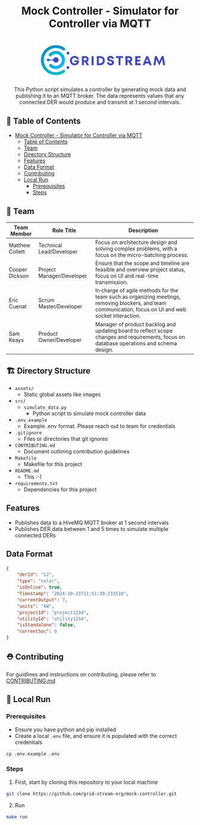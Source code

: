 # <p align="center">Mock Controller - Simulator for Controller via MQTT</p>

<p align="center"><img src="assets/logo.svg" width="350px"/></p>
<p align="center">This Python script simulates a controller by generating mock data and publishing it to an MQTT broker. The data represents values that any connected DER would produce and transmit at 1 second intervals.</p>

## 🧭 Table of Contents

- [Mock Controller - Simulator for Controller via MQTT](#mock-controller---simulator-for-controller-via-mqtt)
  - [Table of Contents](#-table-of-contents)
  - [Team](#-team)
  - [Directory Structure](#-directory-structure)
  - [Features](#features)
  - [Data Format](#data-format)
  - [Contributing](#-contributing)
  - [Local Run](#-local-run)
    - [Prerequisites](#prerequisites)
    - [Steps](#steps)

## 👥 Team

| Team Member     | Role Title                | Description                                                                                                                                             |
| --------------- | ------------------------- | ------------------------------------------------------------------------------------------------------------------------------------------------------- |
| Matthew Collett | Technical Lead/Developer  | Focus on architecture design and solving complex problems, with a focus on the micro-batching process.                                                  |
| Cooper Dickson  | Project Manager/Developer | Ensure that the scope and timeline are feasible and overview project status, focus on UI and real-time transmission.                                    |
| Eric Cuenat     | Scrum Master/Developer    | In charge of agile methods for the team such as organizing meetings, removing blockers, and team communication, focus on UI and web socket interaction. |
| Sam Keays       | Product Owner/Developer   | Manager of product backlog and updating board to reflect scope changes and requirements, focus on database operations and schema design.                |

## 🏗️ Directory Structure
- `assets/`
  - Static global assets like images
- `src/`
  - `simulate_data.py`
    - Python script to simulate mock controller data
- `.env.example`
  - Example .env format. Please reach out to team for credentials
- `.gitignore`
  - Files or directories that git ignores
- `CONTRIBUTING.md`
  - Document outlining contribution guidelines
- `Makefile`
  - Makefile for this project
- `README.md`
  - This :-)
- `requirements.txt`
  - Dependencies for this project

## Features

- Publishes data to a HiveMQ MQTT broker at 1 second intervals
- Publishes DER data between 1 and 5 times to simulate multiple connected DERs

## Data Format 

```json
{
    "derId": "12",
    "type": "solar",
    "isOnline": true,
    "Timestamp": "2024-10-23T11:51:39.233518",
    "currentOutput": 7,
    "units": "kW",
    "projectId": "project1234",
    "utilityId": "utility1234",
    "isStandalone": false,
    "currentSoc": 0
}
```

## ⛑️ Contributing

For guidlines and instructions on contributing, please refer to [CONTRIBUTING.md](https://github.com/grid-stream-org/mock-controller/blob/main/CONTRIBUTING.md)

## 🚀 Local Run

### Prerequisites
- Ensure you have python and pip installed
- Create a local `.env` file, and ensure it is populated with the correct credentials
```bash
cp .env.example .env
```

### Steps
1. First, start by cloning this repository to your local machine
```bash
git clone https://github.com/grid-stream-org/mock-controller.git
```
2. Run 
```bash
make run
```





